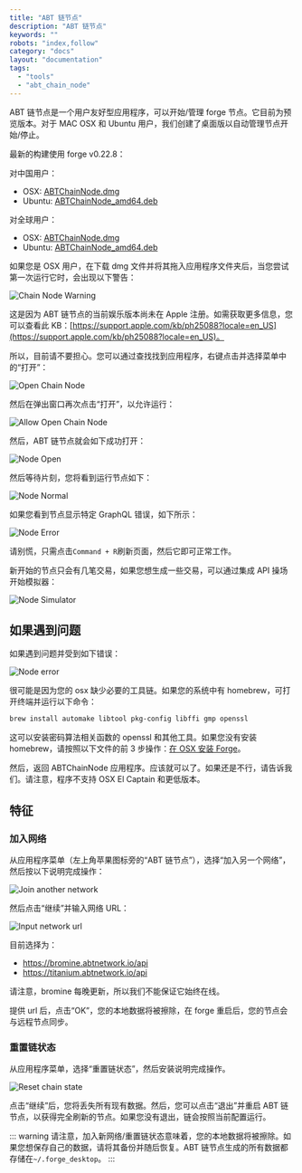 ```yaml
---
title: "ABT 链节点"
description: "ABT 链节点"
keywords: ""
robots: "index,follow"
category: "docs"
layout: "documentation"
tags:
  - "tools"
  - "abt_chain_node"
---
```


ABT 链节点是一个用户友好型应用程序，可以开始/管理 forge 节点。它目前为预览版本。对于 MAC OSX 和 Ubuntu 用户，我们创建了桌面版以自动管理节点开始/停止。

最新的构建使用 forge v0.22.8：

对中国用户：

- OSX: [ABTChainNode.dmg](https://releases.arcblockio.cn/forge/latest/ABTChainNode.dmg)
- Ubuntu: [ABTChainNode_amd64.deb](https://releases.arcblockio.cn/forge/latest/ABTChainNode.deb)

对全球用户：

- OSX: [ABTChainNode.dmg](http://releases.arcblock.io/forge/latest/ABTChainNode.dmg)
- Ubuntu: [ABTChainNode_amd64.deb](http://releases.arcblock.io/forge/latest/ABTChainNode.deb)

如果您是 OSX 用户，在下载 dmg 文件并将其拖入应用程序文件夹后，当您尝试第一次运行它时，会出现以下警告：

![Chain Node Warning](./assets/chain_node_warning.png)

这是因为 ABT 链节点的当前娱乐版本尚未在 Apple 注册。如需获取更多信息，您可以查看此 KB：[https://support.apple.com/kb/ph25088?locale=en_US](https://support.apple.com/kb/ph25088?locale=en_US)。

所以，目前请不要担心。您可以通过查找找到应用程序，右键点击并选择菜单中的“打开”：

![Open Chain Node](./assets/open_chain_node.png)

然后在弹出窗口再次点击“打开”，以允许运行：

![Allow Open Chain Node](./assets/allow_open.png)

然后，ABT 链节点就会如下成功打开：

![Node Open](./assets/node_start_up.jpg)

然后等待片刻，您将看到运行节点如下：

![Node Normal](./assets/node_normal.jpg)

如果您看到节点显示特定 GraphQL 错误，如下所示：

![Node Error](./assets/node_error.jpg)

请别慌，只需点击`Command + R`刷新页面，然后它即可正常工作。

新开始的节点只会有几笔交易，如果您想生成一些交易，可以通过集成 API 操场开始模拟器：

![Node Simulator](./assets/node_simulator.jpg)

## 如果遇到问题

如果遇到问题并受到如下错误：

![Node error](./assets/chain_node_error.jpg)

很可能是因为您的 osx 缺少必要的工具链。如果您的系统中有 homebrew，可打开终端并运行以下命令：

```bash
brew install automake libtool pkg-config libffi gmp openssl
```

这可以安装密码算法相关函数的 openssl 和其他工具。如果您没有安装 homebrew，请按照以下文件的前 3 步操作：[在 OSX 安装 Forge](../install/macos.html)。

然后，返回 ABTChainNode 应用程序。应该就可以了。如果还是不行，请告诉我们。请注意，程序不支持 OSX El Captain 和更低版本。

## 特征

### 加入网络

从应用程序菜单（左上角苹果图标旁的“ABT 链节点”），选择“加入另一个网络”，然后按以下说明完成操作：

![Join another network](./assets/join_network.jpg)

然后点击“继续”并输入网络 URL：

![Input network url](./assets/input_network_url.jpg)

目前选择为：

- https://bromine.abtnetwork.io/api
- https://titanium.abtnetwork.io/api

请注意，bromine 每晚更新，所以我们不能保证它始终在线。

提供 url 后，点击“OK”，您的本地数据将被擦除，在 forge 重启后，您的节点会与远程节点同步。

### 重置链状态

从应用程序菜单，选择“重置链状态”，然后安装说明完成操作。

![Reset chain state](./assets/reset_chain_state.jpg)

点击“继续”后，您将丢失所有现有数据。然后，您可以点击“退出”并重启 ABT 链节点，以获得完全刷新的节点。如果您没有退出，链会按照当前配置运行。

::: warning
请注意，加入新网络/重置链状态意味着，您的本地数据将被擦除。如果您想保存自己的数据，请将其备份并随后恢复。ABT 链节点生成的所有数据都存储在`~/.forge_desktop`。
:::

<!--stackedit_data:
eyJoaXN0b3J5IjpbMTc0NjgxNzIyMSwxOTU2ODkwODQ4LC0xNz
IwNTUxOTMxXX0=
-->
